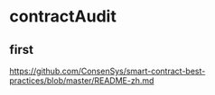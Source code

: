 # contractAudit

## first
https://github.com/ConsenSys/smart-contract-best-practices/blob/master/README-zh.md
